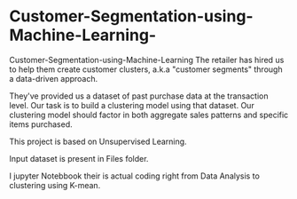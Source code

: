 # Customer-Segmentation-using-Machine-Learning-
Customer-Segmentation-using-Machine-Learning
The retailer has hired us to help them create customer clusters, a.k.a "customer segments" through a data-driven approach.

They've provided us a dataset of past purchase data at the transaction level. Our task is to build a clustering model using that dataset. Our clustering model should factor in both aggregate sales patterns and specific items purchased.

This project is based on Unsupervised Learning.

Input dataset is present in Files folder.

I jupyter Notebbook their is actual coding right from Data Analysis to clustering using K-mean.
